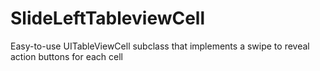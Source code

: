 SlideLeftTableviewCell
======================

Easy-to-use UITableViewCell subclass that implements a swipe to reveal action buttons for each cell

